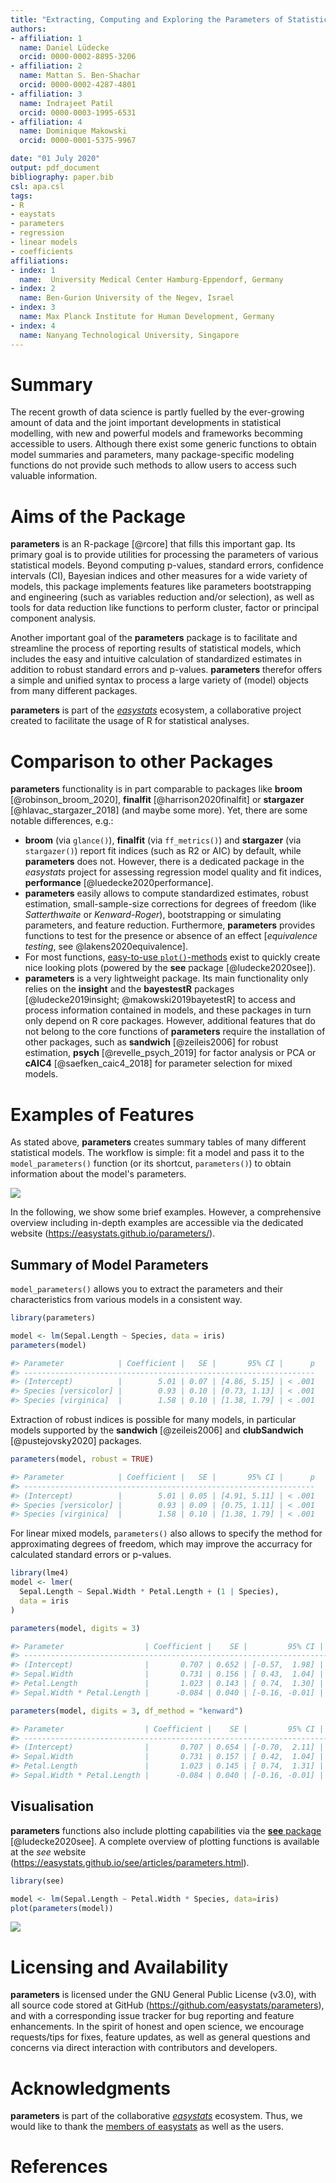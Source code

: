 ```yaml
---
title: "Extracting, Computing and Exploring the Parameters of Statistical Models using R"
authors:
- affiliation: 1
  name: Daniel Lüdecke
  orcid: 0000-0002-8895-3206
- affiliation: 2
  name: Mattan S. Ben-Shachar
  orcid: 0000-0002-4287-4801
- affiliation: 3
  name: Indrajeet Patil
  orcid: 0000-0003-1995-6531
- affiliation: 4
  name: Dominique Makowski
  orcid: 0000-0001-5375-9967

date: "01 July 2020"
output: pdf_document
bibliography: paper.bib
csl: apa.csl
tags:
- R
- eaystats
- parameters
- regression
- linear models
- coefficients
affiliations:
- index: 1
  name:  University Medical Center Hamburg-Eppendorf, Germany
- index: 2
  name: Ben-Gurion University of the Negev, Israel
- index: 3
  name: Max Planck Institute for Human Development, Germany
- index: 4
  name: Nanyang Technological University, Singapore
---
```


# Summary

The recent growth of data science is partly fuelled by the ever-growing amount of data and the joint important developments in statistical modelling, with new and powerful models and frameworks becomming accessible to users. Although there exist some generic functions to obtain model summaries and parameters, many package-specific modeling functions do not provide such methods to allow users to access such valuable information. 

# Aims of the Package

**parameters** is an R-package [@rcore] that fills this important gap. Its primary goal is to provide utilities for processing the parameters of various statistical models. Beyond computing p-values, standard errors, confidence intervals (CI), Bayesian indices and other measures for a wide variety of models, this package implements features like parameters bootstrapping and engineering (such as variables reduction and/or selection), as well as tools for data reduction like functions to perform cluster, factor or principal component analysis.

Another important goal of the **parameters** package is to facilitate and streamline the process of reporting results of statistical models, which includes the easy and intuitive calculation of standardized estimates in addition to robust standard errors and p-values. **parameters** therefor offers a simple and unified syntax to process a large variety of (model) objects from many different packages.

**parameters** is part of the [*easystats*](https://github.com/easystats/easystats) ecosystem, a collaborative project created to facilitate the usage of R for statistical analyses.

# Comparison to other Packages

**parameters** functionality is in part comparable to packages like **broom** [@robinson_broom_2020], **finalfit** [@harrison2020finalfit] or **stargazer** [@hlavac_stargazer_2018] (and maybe some more). Yet, there are some notable differences, e.g.:

- **broom** (via `glance()`), **finalfit** (via `ff_metrics()`) and **stargazer** (via `stargazer()`) report fit indices (such as R2 or AIC) by default, while **parameters** does not. However, there is a dedicated package in the *easystats* project for assessing regression model quality and fit indices, **performance** [@luedecke2020performance].
- **parameters** easily allows to compute standardized estimates, robust estimation, small-sample-size corrections for degrees of freedom (like *Satterthwaite* or *Kenward-Roger*), bootstrapping or simulating parameters, and feature reduction. Furthermore, **parameters** provides functions to test for the presence or absence of an effect [_equivalence testing_, see @lakens2020equivalence].
- For most functions, [easy-to-use `plot()`-methods](https://easystats.github.io/see/articles/parameters.html) exist to quickly create nice looking plots (powered by the **see** package [@ludecke2020see]).
- **parameters** is a very lightweight package. Its main functionality only relies on the **insight** and the **bayestestR** packages [@ludecke2019insight; @makowski2019bayetestR] to access and process information contained in models, and these packages in turn only depend on R core packages. However, additional features that do not belong to the core functions of **parameters** require the installation of other packages, such as **sandwich** [@zeileis2006] for robust estimation, **psych** [@revelle_psych_2019] for factor analysis or PCA or **cAIC4** [@saefken_caic4_2018] for parameter selection for mixed models.

# Examples of Features

As stated above, **parameters** creates summary tables of many different statistical models. The workflow is simple: fit a model and pass it to the `model_parameters()` function (or its shortcut, `parameters()`) to obtain information about the model's parameters. 

![](figure1.png)

In the following, we show some brief examples. However, a comprehensive overview including in-depth examples are accessible via the dedicated website (https://easystats.github.io/parameters/).

## Summary of Model Parameters

`model_parameters()` allows you to extract the parameters and their characteristics from various models in a consistent way.

``` r
library(parameters)

model <- lm(Sepal.Length ~ Species, data = iris)
parameters(model)

#> Parameter            | Coefficient |   SE |       95% CI |      p
#> -----------------------------------------------------------------
#> (Intercept)          |        5.01 | 0.07 | [4.86, 5.15] | < .001
#> Species [versicolor] |        0.93 | 0.10 | [0.73, 1.13] | < .001
#> Species [virginica]  |        1.58 | 0.10 | [1.38, 1.79] | < .001
```

Extraction of robust indices is possible for many models, in particular models supported by the **sandwich** [@zeileis2006] and **clubSandwich** [@pustejovsky2020] packages.

``` r
parameters(model, robust = TRUE)

#> Parameter            | Coefficient |   SE |       95% CI |      p
#> -----------------------------------------------------------------
#> (Intercept)          |        5.01 | 0.05 | [4.91, 5.11] | < .001
#> Species [versicolor] |        0.93 | 0.09 | [0.75, 1.11] | < .001
#> Species [virginica]  |        1.58 | 0.10 | [1.38, 1.79] | < .001
```

For linear mixed models, `parameters()` also allows to specify the method for approximating degrees of freedom, which may improve the accurracy for calculated standard errors or p-values.

``` r
library(lme4)
model <- lmer(
  Sepal.Length ~ Sepal.Width * Petal.Length + (1 | Species), 
  data = iris
)

parameters(model, digits = 3)

#> Parameter                  | Coefficient |    SE |         95% CI |      p
#> --------------------------------------------------------------------------
#> (Intercept)                |       0.707 | 0.652 | [-0.57,  1.98] | 0.278 
#> Sepal.Width                |       0.731 | 0.156 | [ 0.43,  1.04] | < .001
#> Petal.Length               |       1.023 | 0.143 | [ 0.74,  1.30] | < .001
#> Sepal.Width * Petal.Length |      -0.084 | 0.040 | [-0.16, -0.01] | 0.035 

parameters(model, digits = 3, df_method = "kenward")

#> Parameter                  | Coefficient |    SE |         95% CI |      p
#> --------------------------------------------------------------------------
#> (Intercept)                |       0.707 | 0.654 | [-0.70,  2.11] | 0.298 
#> Sepal.Width                |       0.731 | 0.157 | [ 0.42,  1.04] | < .001
#> Petal.Length               |       1.023 | 0.145 | [ 0.74,  1.31] | < .001
#> Sepal.Width * Petal.Length |      -0.084 | 0.040 | [-0.16, -0.01] | 0.037 
```

## Visualisation

**parameters** functions also include plotting capabilities via the [**see** package](https://easystats.github.io/see/) [@ludecke2020see]. A complete overview of plotting functions is available at the *see* website (https://easystats.github.io/see/articles/parameters.html).

```r
library(see)

model <- lm(Sepal.Length ~ Petal.Width * Species, data=iris)
plot(parameters(model))
```

![](figure3.png)

# Licensing and Availability

**parameters** is licensed under the GNU General Public License (v3.0), with all source code stored at GitHub (https://github.com/easystats/parameters), and with a corresponding issue tracker for bug reporting and feature enhancements. In the spirit of honest and open science, we encourage requests/tips for fixes, feature updates, as well as general questions and concerns via direct interaction with contributors and developers.

# Acknowledgments

**parameters** is part of the collaborative [*easystats*](https://github.com/easystats/easystats) ecosystem. Thus, we would like to thank the [members of easystats](https://github.com/orgs/easystats/people) as well as the users.

# References
